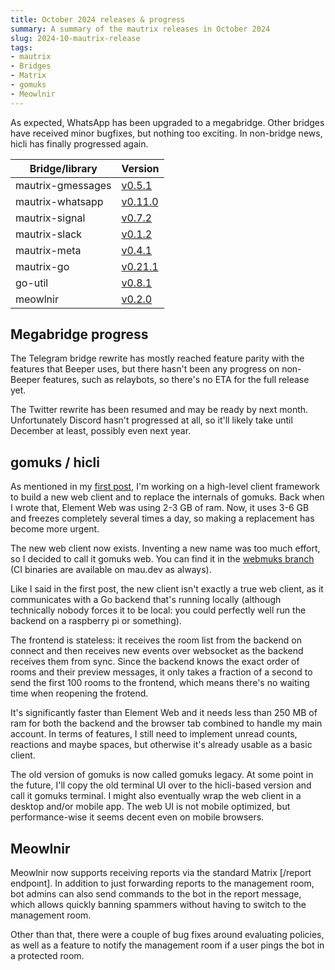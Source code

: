 ```yaml
---
title: October 2024 releases & progress
summary: A summary of the mautrix releases in October 2024
slug: 2024-10-mautrix-release
tags:
- mautrix
- Bridges
- Matrix
- gomuks
- Meowlnir
---
```

As expected, WhatsApp has been upgraded to a megabridge. Other bridges have
received minor bugfixes, but nothing too exciting. In non-bridge news, hicli
has finally progressed again.

| Bridge/library    | Version                                                          |
|-------------------|------------------------------------------------------------------|
| mautrix-gmessages | [v0.5.1](https://github.com/mautrix/gmessages/releases/v0.5.1)   |
| mautrix-whatsapp  | [v0.11.0](https://github.com/mautrix/whatsapp/releases/v0.11.0)  |
| mautrix-signal    | [v0.7.2](https://github.com/mautrix/signal/releases/v0.7.2)      |
| mautrix-slack     | [v0.1.2](https://github.com/mautrix/slack/releases/v0.1.2)       |
| mautrix-meta      | [v0.4.1](https://github.com/mautrix/meta/releases/v0.4.1)        |
| mautrix-go        | [v0.21.1](https://github.com/mautrix/go/releases/v0.21.1)        |
| go-util           | [v0.8.1](https://github.com/mautrix/go-util/releases/v0.8.1)     |
| meowlnir          | [v0.2.0](https://github.com/maunium/meowlnir/releases/v0.2.0)    |

## Megabridge progress
The Telegram bridge rewrite has mostly reached feature parity with the features
that Beeper uses, but there hasn't been any progress on non-Beeper features,
such as relaybots, so there's no ETA for the full release yet.

The Twitter rewrite has been resumed and may be ready by next month.
Unfortunately Discord hasn't progressed at all, so it'll likely take until
December at least, possibly even next year.

## gomuks / hicli
As mentioned in my [first post], I'm working on a high-level client framework
to build a new web client and to replace the internals of gomuks. Back when I
wrote that, Element Web was using 2-3 GB of ram. Now, it uses 3-6 GB and
freezes completely several times a day, so making a replacement has become more
urgent.

[first post]: https://mau.fi/blog/2024-h1-mautrix-updates/#high-level-client-framework

The new web client now exists. Inventing a new name was too much effort, so I
decided to call it gomuks web. You can find it in the [webmuks branch] (CI
binaries are available on mau.dev as always).

[webmuks branch]: https://github.com/tulir/gomuks/tree/webmuks

Like I said in the first post, the new client isn't exactly a true web client,
as it communicates with a Go backend that's running locally (although
technically nobody forces it to be local: you could perfectly well run the
backend on a raspberry pi or something).

The frontend is stateless: it receives the room list from the backend on
connect and then receives new events over websocket as the backend receives
them from sync. Since the backend knows the exact order of rooms and their
preview messages, it only takes a fraction of a second to send the first 100
rooms to the frontend, which means there's no waiting time when reopening the
frotend.

It's significantly faster than Element Web and it needs less than 250 MB of ram
for both the backend and the browser tab combined to handle my main account. In
terms of features, I still need to implement unread counts, reactions and maybe
spaces, but otherwise it's already usable as a basic client.

The old version of gomuks is now called gomuks legacy. At some point in the
future, I'll copy the old terminal UI over to the hicli-based version and call
it gomuks terminal. I might also eventually wrap the web client in a desktop
and/or mobile app. The web UI is not mobile optimized, but performance-wise it
seems decent even on mobile browsers.

## Meowlnir
Meowlnir now supports receiving reports via the standard Matrix [/report endpoınt].
In addition to just forwarding reports to the management room, bot admins can
also send commands to the bot in the report message, which allows quickly
banning spammers without having to switch to the management room.

Other than that, there were a couple of bug fixes around evaluating policies,
as well as a feature to notify the management room if a user pings the bot in
a protected room.

[/report endpoint]: https://spec.matrix.org/v1.12/client-server-api/#post_matrixclientv3roomsroomidreporteventid
